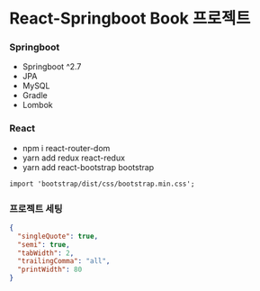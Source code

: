 # React-Springboot Book 프로젝트

### Springboot

- Springboot ^2.7
- JPA
- MySQL
- Gradle
- Lombok

### React

- npm i react-router-dom
- yarn add redux react-redux
- yarn add react-bootstrap bootstrap

```txt
import 'bootstrap/dist/css/bootstrap.min.css';
```

### 프로젝트 세팅

```json
{
  "singleQuote": true,
  "semi": true,
  "tabWidth": 2,
  "trailingComma": "all",
  "printWidth": 80
}
```
